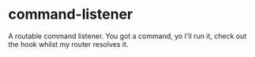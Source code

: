 # command-listener
A routable command listener. You got a command, yo I'll run it, check out the hook whilst my router resolves it.
